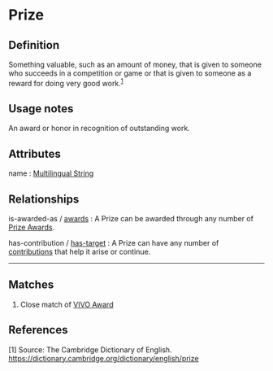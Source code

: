 # Prize

## Definition
Something valuable, such as an amount of money, that is given to someone who succeeds in a competition or game or that is given to someone as a reward for doing very good work.<sup>[1](#fn1)</sup>

## Usage notes

An award or honor in recognition of outstanding work.

## Attributes

<a name="att__name">name</a> : [Multilingual String](../datatypes/Multilingual_String.md)

## Relationships

<a name="rel__is-awarded-as">is-awarded-as</a> / [awards](../entities/Prize_Award.md#user-content-rel__awards) : A Prize can be awarded through any number of [Prize Awards](../entities/Prize_Award.md).

<a name="rel__has-contribution">has-contribution</a> / [has-target](../entities/Contribution_to_Prize.md#user-content-rel__has-target) : A Prize can have any number of [contributions](../entities/Contribution_to_Prize.md) that help it arise or continue.

---
## Matches
1. Close match of [VIVO Award](http://vivoweb.org/ontology/core#Award)

## References
<a name="fn1">\[1\]</a> Source: The Cambridge Dictionary of English. https://dictionary.cambridge.org/dictionary/english/prize

